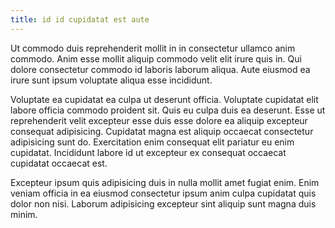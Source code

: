 ```yaml
---
title: id id cupidatat est aute
---
```


Ut commodo duis reprehenderit mollit in in consectetur ullamco anim commodo. Anim esse mollit aliquip commodo velit elit irure quis in. Qui dolore consectetur commodo id laboris laborum aliqua. Aute eiusmod ea irure sunt ipsum voluptate aliqua esse incididunt.

Voluptate ea cupidatat ea culpa ut deserunt officia. Voluptate cupidatat elit labore officia commodo proident sit. Quis eu culpa duis ea deserunt. Esse ut reprehenderit velit excepteur esse duis esse dolore ea aliquip excepteur consequat adipisicing. Cupidatat magna est aliquip occaecat consectetur adipisicing sunt do. Exercitation enim consequat elit pariatur eu enim cupidatat. Incididunt labore id ut excepteur ex consequat occaecat cupidatat occaecat est.

Excepteur ipsum quis adipisicing duis in nulla mollit amet fugiat enim. Enim veniam officia in ea eiusmod consectetur ipsum anim culpa cupidatat quis dolor non nisi. Laborum adipisicing excepteur sint aliquip sunt magna duis minim.